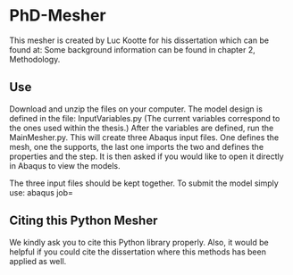 # PhD-Mesher
This mesher is created by Luc Kootte for his dissertation which can be found at:
Some background information can be found in chapter 2, Methodology.

Use
-------------
Download and unzip the files on your computer.
The model design is defined in the file: InputVariables.py (The current variables correspond to the ones used within the thesis.)
After the variables are defined, run the MainMesher.py.
This will create three Abaqus input files. One defines the mesh, one the supports, the last one imports the two and defines the properties and the step.
It is then asked if you would like to open it directly in Abaqus to view the models.

The three input files should be kept together. To submit the model simply use: abaqus job=<main-InputFileName>
  
Citing this Python Mesher
---------------------------------------

We kindly ask you to cite this Python library properly.
Also, it would be helpful if you could cite the dissertation where this methods has been applied as well.

<to be added>
  



